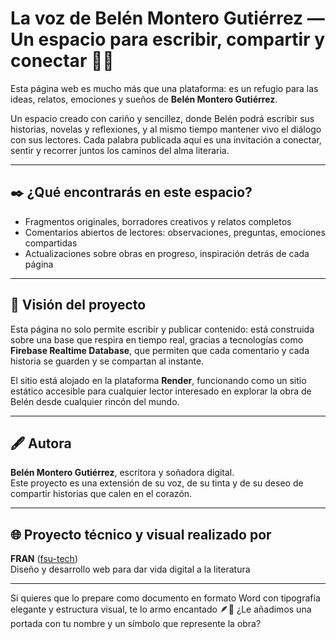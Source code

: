 # La voz de Belén Montero Gutiérrez — Un espacio para escribir, compartir y conectar 🌿📖

Esta página web es mucho más que una plataforma: es un refugio para las ideas, relatos, emociones y sueños de **Belén Montero Gutiérrez**.

Un espacio creado con cariño y sencillez, donde Belén podrá escribir sus historias, novelas y reflexiones, y al mismo tiempo mantener vivo el diálogo con sus lectores. Cada palabra publicada aquí es una invitación a conectar, sentir y recorrer juntos los caminos del alma literaria.

---

## ✒️ ¿Qué encontrarás en este espacio?

- Fragmentos originales, borradores creativos y relatos completos
- Comentarios abiertos de lectores: observaciones, preguntas, emociones compartidas
- Actualizaciones sobre obras en progreso, inspiración detrás de cada página

---

## 🧭 Visión del proyecto

Esta página no solo permite escribir y publicar contenido: está construida sobre una base que respira en tiempo real, gracias a tecnologías como **Firebase Realtime Database**, que permiten que cada comentario y cada historia se guarden y se compartan al instante.

El sitio está alojado en la plataforma **Render**, funcionando como un sitio estático accesible para cualquier lector interesado en explorar la obra de Belén desde cualquier rincón del mundo.

---

## 🖋️ Autora

**Belén Montero Gutiérrez**, escritora y soñadora digital.  
Este proyecto es una extensión de su voz, de su tinta y de su deseo de compartir historias que calen en el corazón.

---

## 🌐 Proyecto técnico y visual realizado por

**FRAN** ([fsu-tech](https://github.com/fsu-tech))  
Diseño y desarrollo web para dar vida digital a la literatura

---

Si quieres que lo prepare como documento en formato Word con tipografía elegante y estructura visual, te lo armo encantado 🪶📄 ¿Le añadimos una portada con tu nombre y un símbolo que represente la obra?

